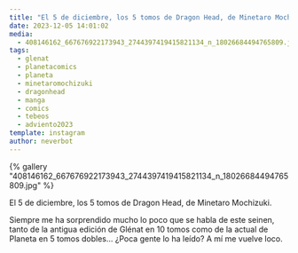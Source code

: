 ```yaml
---
title: "El 5 de diciembre, los 5 tomos de Dragon Head, de Minetaro Mochizuki"
date: 2023-12-05 14:01:02
media: 
  - 408146162_667676922173943_2744397419415821134_n_18026684494765809.jpg
tags: 
  - glenat
  - planetacomics
  - planeta
  - minetaromochizuki
  - dragonhead
  - manga
  - comics
  - tebeos
  - adviento2023
template: instagram
author: neverbot
---
```


{% gallery "408146162_667676922173943_2744397419415821134_n_18026684494765809.jpg" %}

El 5 de diciembre, los 5 tomos de Dragon Head, de Minetaro Mochizuki.

Siempre me ha sorprendido mucho lo poco que se habla de este seinen, tanto de la antigua edición de Glénat en 10 tomos como de la actual de Planeta en 5 tomos dobles... ¿Poca gente lo ha leído? A mí me vuelve loco.
